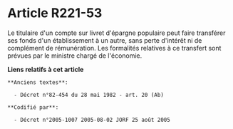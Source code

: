 # Article R221-53

Le titulaire d'un compte sur livret d'épargne populaire peut faire transférer ses fonds d'un établissement à un autre, sans
perte d'intérêt ni de complément de rémunération. Les formalités relatives à ce transfert sont prévues par le ministre chargé
de l'économie.

**Liens relatifs à cet article**

	**Anciens textes**:

	  - Décret n°82-454 du 28 mai 1982 - art. 20 (Ab)

	**Codifié par**:

	  - Décret n°2005-1007 2005-08-02 JORF 25 août 2005
